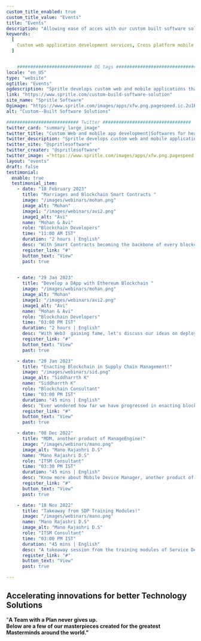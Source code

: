 ```yaml
---
custom_title_enabled: true
custom_title_value: "Events"
title: "Events"
description: "Allowing ease of acces with our custom built software solutions for heathcare while allowing web and cross platform application development."
keywords:
  [
    Custom web application development services, Cross platform mobile application development,Digital Healthcare Solutions, Software for healthcare
  ]


    ############################ OG tags #################################
locale: "en_US"
type: "website"
ogtitle: "Events"
ogdescription: "Spritle develops custom web and mobile applications that fit your brand and deliver cost-effective, high-quality patient care with cutting-edge healthcare solutions."
link: "https://www.spritle.com/custom-build-software-solution"
site_name: "Spritle Software"
Ogimage: "https://www.spritle.com/images/apps/xfw.png.pagespeed.ic.2u1BXZaPGU.webp" 
alt: "Custom--Built Software Solutions"

########################### Twitter #################################
twitter_card: "summary_large_image"
twitter_title: "Custom Web and mobile app development|Softwares for healthcare" 
twitter_description: "Spritle develops custom web and mobile applications that fit your brand and deliver cost-effective, high-quality patient care with cutting-edge healthcare solutions." 
twitter_site: "@spritlesoftware"
twitter_creater: "@spritlesoftware"
twitter_image: ="https://www.spritle.com/images/apps/xfw.png.pagespeed.ic.2u1BXZaPGU.webp" 
layout: "events"
draft: false
testimonial:
  enable: true
  testimonial_item:
    - date: "18 February 2023"
      title: "Marriages and Blockchain Smart Contracts "
      image: "/images/webinars/mohan.png"
      image_alt: "Mohan"
      image1: "/images/webinars/avi2.png"
      image1_alt: "Avi"
      name: "Mohan & Avi"
      role: "Blockchain Developers"
      time: "11:00 AM IST"
      duration: "2 hours | English"
      desc: "With Smart Contracts becoming the backbone of every blockchain-based application, let's gather to discuss it in detail in this Saturday's event."
      register_link: "#"
      button_text: "View"
      past: true
      

    - date: "29 Jan 2023"
      title: "Develop a DApp with Ethereum Blockchain "
      image: "/images/webinars/mohan.png"
      image_alt: "Mohan"
      image1: "/images/webinars/avi2.png"
      image1_alt: "Avi"
      name: "Mohan & Avi"
      role: "Blockchain Developers"
      time: "03:00 PM IST"
      duration: "2 hours | English"
      desc: "With Web3  gaining fame, let's discuss our ideas on deploying DApps using blockchain technology in this Sunday's event."
      register_link: "#"
      button_text: "View"
      past: true

    - date: "20 Jan 2023"
      title: "Enacting Blockchain in Supply Chain Management!"
      image: "/images/webinars/sid.png"
      image_alt: "Siddharrth K"
      name: "Siddharrth K"
      role: "Blockchain Consultant"
      time: "03:00 PM IST"
      duration: "45 mins | English"
      desc: "Ever wondered how far we have progressed in enacting blockchain in the supply chain? Let's convene and discuss this in this session!"
      register_link: "#"
      button_text: "View"
      past: true

    - date: "08 Dec 2022"
      title: "MDM, another product of ManageEngine!"
      image: "/images/webinars/mano.png"
      image_alt: "Mano Rajashri D.S"
      name: "Mano Rajashri D.S"
      role: "ITSM Consultant"
      time: "03:30 PM IST"
      duration: "45 mins | English"
      desc: "Know more about Mobile Device Manager, another product of ManageEngine. A product that has incredible features ensuring corporate ..."
      register_link: "#"
      button_text: "View"
      past: true

    - date: "18 Nov 2022"
      title: "Takeaway from SDP Training Modules!"
      image: "/images/webinars/mano.png"
      name: "Mano Rajashri D.S"
      image_alt: "Mano Rajashri D.S"
      role: "ITSM Consultant"
      time: "03:00 PM IST"
      duration: "45 mins | English"
      desc: "A takeaway session from the training modules of Service Desk Plus, a product of ManageEngine. The session tells about the features and components of SDP in brief."
      register_link: "#"
      button_text: "View"
      past: true

---
```


## Accelerating innovations for better **Technology Solutions**

"<b>A Team with a Plan never gives up<b>. <br>Below are a few of our masterpieces created for the greatest Masterminds around the world."